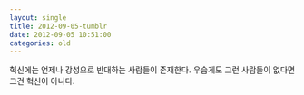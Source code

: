 ```yaml
---
layout: single
title: 2012-09-05-tumblr
date: 2012-09-05 10:51:00
categories: old
---
```

혁신에는 언제나 강성으로 반대하는 사람들이 존재한다. 우습게도 그런 사람들이 없다면 그건 혁신이 아니다.

